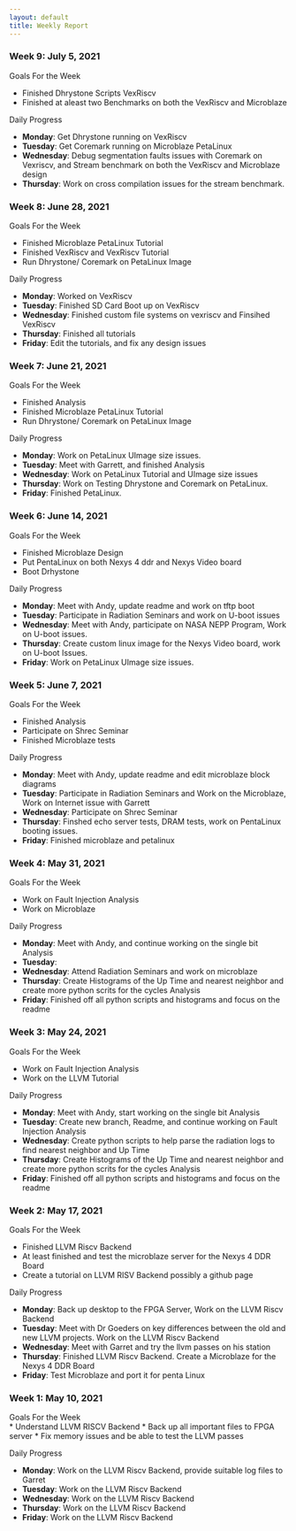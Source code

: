 ```yaml
---
layout: default
title: Weekly Report
---
```


### Week 9: July 5, 2021

Goals For the Week

- Finished Dhrystone Scripts VexRiscv
- Finished at aleast two Benchmarks on both the VexRiscv and Microblaze

Daily Progress

- **Monday**: Get Dhrystone running on VexRiscv
- **Tuesday**: Get Coremark running on Microblaze PetaLinux
- **Wednesday**: Debug segmentation faults issues with Coremark on Vexriscv, and Stream
  benchmark on both the VexRiscv and Microblaze design
- **Thursday**: Work on cross compilation issues for the stream benchmark.

### Week 8: June 28, 2021

Goals For the Week

- Finished Microblaze PetaLinux Tutorial
- Finished VexRiscv and VexRiscv Tutorial
- Run Dhrystone/ Coremark on PetaLinux Image

Daily Progress

- **Monday**: Worked on VexRiscv
- **Tuesday**: Finished SD Card Boot up on VexRiscv
- **Wednesday**: Finished custom file systems on vexriscv and Finsihed VexRiscv
- **Thursday**: Finished all tutorials
- **Friday**: Edit the tutorials, and fix any design issues

### Week 7: June 21, 2021

Goals For the Week

- Finished Analysis
- Finished Microblaze PetaLinux Tutorial
- Run Dhrystone/ Coremark on PetaLinux Image

Daily Progress

- **Monday**: Work on PetaLinux UImage size issues.
- **Tuesday**: Meet with Garrett, and finished Analysis
- **Wednesday**: Work on PetaLinux Tutorial and UImage size issues
- **Thursday**: Work on Testing Dhrystone and Coremark on PetaLinux.
- **Friday**: Finished PetaLinux.

### Week 6: June 14, 2021

Goals For the Week

- Finished Microblaze Design
- Put PentaLinux on both Nexys 4 ddr and Nexys Video board
- Boot Drhystone

Daily Progress

- **Monday**: Meet with Andy, update readme and work on tftp boot
- **Tuesday**: Participate in Radiation Seminars and work on U-boot issues
- **Wednesday**: Meet with Andy, participate on NASA NEPP Program,
  Work on U-boot issues.
- **Thursday**: Create custom linux image for the Nexys Video board,
  work on U-boot Issues.
- **Friday**: Work on PetaLinux UImage size issues.

### Week 5: June 7, 2021

Goals For the Week

- Finished Analysis
- Participate on Shrec Seminar
- Finished Microblaze tests

Daily Progress

- **Monday**: Meet with Andy, update readme and edit microblaze block diagrams
- **Tuesday**: Participate in Radiation Seminars and Work on the Microblaze,
  Work on Internet issue with Garrett
- **Wednesday**: Participate on Shrec Seminar
- **Thursday**: Finshed echo server tests, DRAM tests, work on PentaLinux booting issues.
- **Friday**: Finished microblaze and petalinux

### Week 4: May 31, 2021

Goals For the Week

- Work on Fault Injection Analysis
- Work on Microblaze

Daily Progress

- **Monday**: Meet with Andy, and continue working on the single bit Analysis
- **Tuesday**:
- **Wednesday**: Attend Radiation Seminars and work on microblaze
- **Thursday**: Create Histograms of the Up Time and nearest neighbor and create more python scrits for the cycles Analysis
- **Friday**: Finished off all python scripts and histograms and focus on the readme

### Week 3: May 24, 2021

Goals For the Week

- Work on Fault Injection Analysis
- Work on the LLVM Tutorial

Daily Progress

- **Monday**: Meet with Andy, start working on the single bit Analysis
- **Tuesday**: Create new branch, Readme, and continue working on Fault Injection Analysis
- **Wednesday**: Create python scripts to help parse the radiation logs to find nearest neighbor and Up Time
- **Thursday**: Create Histograms of the Up Time and nearest neighbor and create more python scrits for the cycles Analysis
- **Friday**: Finished off all python scripts and histograms and focus on the readme

### Week 2: May 17, 2021

Goals For the Week

- Finished LLVM Riscv Backend
- At least finished and test the microblaze server for the Nexys 4 DDR Board
- Create a tutorial on LLVM RISV Backend possibly a github page

Daily Progress

- **Monday**: Back up desktop to the FPGA Server, Work on the LLVM Riscv Backend
- **Tuesday**: Meet with Dr Goeders on key differences between
  the old and new LLVM projects. Work on the LLVM Riscv Backend
- **Wednesday**: Meet with Garret and try the llvm passes on his station
- **Thursday**: Finished LLVM Riscv Backend. Create a Microblaze for the Nexys 4 DDR Board
- **Friday**: Test Microblaze and port it for penta Linux

### Week 1: May 10, 2021

<div class="text-purple"> Goals For the Week </div>
* Understand LLVM RISCV Backend 
* Back up all important files to FPGA server
* Fix memory issues and be able to test the LLVM passes

Daily Progress

- **Monday**: Work on the LLVM Riscv Backend, provide suitable log files to Garret
- **Tuesday**: Work on the LLVM Riscv Backend
- **Wednesday**: Work on the LLVM Riscv Backend
- **Thursday**: Work on the LLVM Riscv Backend
- **Friday**: Work on the LLVM Riscv Backend
